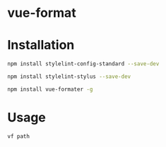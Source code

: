 # vue-format

# Installation

```bash
npm install stylelint-config-standard --save-dev

npm install stylelint-stylus --save-dev

npm install vue-formater -g
```

# Usage

```bash
vf path
```
